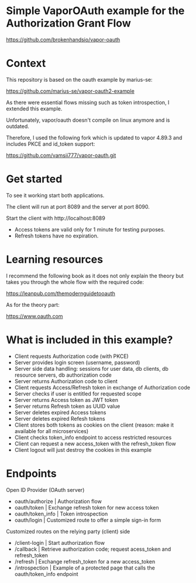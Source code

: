 # Simple VaporOAuth example for the Authorization Grant Flow

https://github.com/brokenhandsio/vapor-oauth


# Context

This repository is based on the oauth example by marius-se:

https://github.com/marius-se/vapor-oauth2-example

As there were essential flows missing such as token introspection, I extended this
example. 

Unfortunately, vapor/oauth doesn't compile on linux anymore and is outdated. 

Therefore, I used the following fork which is updated to vapor 4.89.3 and includes PKCE and id_token support:

https://github.com/vamsii777/vapor-oauth.git

# Get started

To see it working start both applications.

The client will run at port 8089 and the server at port 8090.

Start the client with http://localhost:8089

* Access tokens are valid only for 1 minute for testing purposes.
* Refresh tokens have no expiration.

# Learning resources

I recommend the following book as it does not only explain the theory but takes you through the whole flow with the required code:

https://leanpub.com/themodernguidetooauth 

As for the theory part:

https://www.oauth.com


# What is included in this example?

* Client requests Authorization code (with PKCE)
* Server provides login screen (username, password)
* Server side data handling: sessions for user data, db clients, db resource servers, db authorization code
* Server returns Authorization code to client
* Client requests Access/Refresh token in exchange of Authorization code
* Server checks if user is entitled for requested scope
* Server returns Access token as JWT token
* Server returns Refresh token as UUID value
* Server deletes expired Access tokens
* Server deletes expired Refesh tokens 
* Client stores both tokens as cookies on the client (reason: make it available for all microservices)
* Client checks token_info endpoint to access restricted resources
* Client can request a new access_token with the refresh_token flow
* Client logout will just destroy the cookies in this example

# Endpoints

Open ID Provider (OAuth server)

* oauth/authorize | Authorization flow
* oauth/token | Exchange refresh token for new access token
* oauth/token_info | Token introspection
* oauth/login | Customized route to offer a simple sign-in form

Customized routes on the relying party (client) side

* /client-login | Start authorization flow
* /callback | Retrieve authorization code; request acess_token and refresh_token
* /refresh | Exchange refresh_token for a new access_token
* /introspection | Example of a protected page that calls the oauth/token_info endpoint


